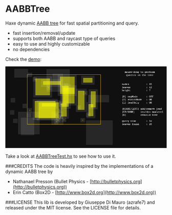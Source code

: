 AABBTree
========

Haxe dynamic [AABB tree](http://en.wikipedia.org/wiki/Bounding_volume_hierarchy) for fast spatial partitioning and query.

 - fast insertion/removal/update
 - supports both AABB and raycast type of queries
 - easy to use and highly customizable
 - no dependencies

Check the [demo](https://dl.dropboxusercontent.com/u/32864004/dev/FPDemo/AABBTreeTest00.swf):

![](screenshot.png)


Take a look at [AABBTreeTest.hx](src/AABBTreeTest.hx) to see how to use it.

###CREDITS
The code is heavily inspired by the implementations of a dynamic AABB tree by 

 - Nathanael Presson 	(Bullet Physics - [http://bulletphysics.org](http://bulletphysics.org))
 - Erin Catto 			(Box2D - [http://www.box2d.org](http://www.box2d.org))

###LICENSE
This lib is developed by Giuseppe Di Mauro (azrafe7) and released under the MIT license. See the LICENSE file for details.
